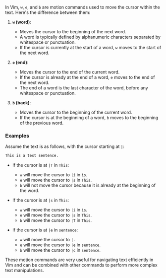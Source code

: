 In Vim, `w`, `e`, and `b` are motion commands used to move the cursor within the text. Here's the difference between them:

1. **`w` (word)**:
   - Moves the cursor to the beginning of the next word.
   - A word is typically defined by alphanumeric characters separated by whitespace or punctuation.
   - If the cursor is currently at the start of a word, `w` moves to the start of the next word.

2. **`e` (end)**:
   - Moves the cursor to the end of the current word.
   - If the cursor is already at the end of a word, `e` moves to the end of the next word.
   - The end of a word is the last character of the word, before any whitespace or punctuation.

3. **`b` (back)**:
   - Moves the cursor to the beginning of the current word.
   - If the cursor is at the beginning of a word, `b` moves to the beginning of the previous word.

### Examples

Assume the text is as follows, with the cursor starting at `|`:

```sh
This is a test sentence.
```

- If the cursor is at `|T` in `This`:

  - `w` will move the cursor to `|i` in `is`.
  - `e` will move the cursor to `|s` in `This`.
  - `b` will not move the cursor because it is already at the beginning of the word.

- If the cursor is at `|s` in `This`:

  - `w` will move the cursor to `|i` in `is`.
  - `e` will move the cursor to `|s` in `This`.
  - `b` will move the cursor to `|T` in `This`.

- If the cursor is at `|e` in `sentence`:

  - `w` will move the cursor to `|.`
  - `e` will move the cursor to `|e` in `sentence`.
  - `b` will move the cursor to `|c` in `sentence`.

These motion commands are very useful for navigating text efficiently in Vim and can be combined with other commands to perform more complex text manipulations.
